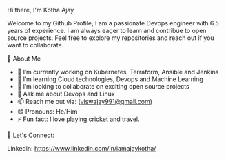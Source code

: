 Hi there, I'm Kotha Ajay

Welcome to my Github Profile, I am a passionate Devops engineer with 6.5 years of experience. i am always eager to learn and contribue to open source projects. Feel free to explore my repositories and reach out if you want to collaborate.

🚀 About Me

- 🔭 I’m currently working on Kubernetes, Terraform, Ansible and Jenkins
- 🌱 I’m  learning Cloud technologies, Devops and Machine Learning
- 👯 I’m looking to collaborate on exciting open source projects
- 💬 Ask me about Devops and Linux
- 📫 Reach me out via: (viswajay991@gmail.com)
- 😄 Pronouns: He/Him
- ⚡ Fun fact: I love playing cricket and travel.


💬 Let's Connect:

Linkedin: https://www.linkedin.com/in/iamajaykotha/
